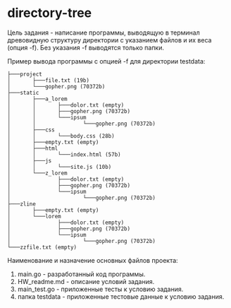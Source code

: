 # directory-tree
Цель задания - написание программы, выводящую в терминал древовидную структуру директории с указанием файлов и их веса (опция -f). Без указания -f выводятся только папки.

Пример вывода программы с опцией -f для директории testdata:
```
├───project
│       ├───file.txt (19b)
│       └───gopher.png (70372b)
├───static
│       ├───a_lorem
│       │       ├───dolor.txt (empty)
│       │       ├───gopher.png (70372b)
│       │       └───ipsum
│       │               └───gopher.png (70372b)
│       ├───css
│       │       └───body.css (28b)
│       ├───empty.txt (empty)
│       ├───html
│       │       └───index.html (57b)
│       ├───js
│       │       └───site.js (10b)
│       └───z_lorem
│               ├───dolor.txt (empty)
│               ├───gopher.png (70372b)
│               └───ipsum
│                       └───gopher.png (70372b)
├───zline
│       ├───empty.txt (empty)
│       └───lorem
│               ├───dolor.txt (empty)
│               ├───gopher.png (70372b)
│               └───ipsum
│                       └───gopher.png (70372b)
└───zzfile.txt (empty)
```

Наименование и назначение основных файлов проекта:
1. main.go - разработанный код программы.
2. HW_readme.md - описание условий задания.
3. main_test.go - приложенные тесты к условию задания.
4. папка testdata - приложенные тестовые данные к условию задания.
